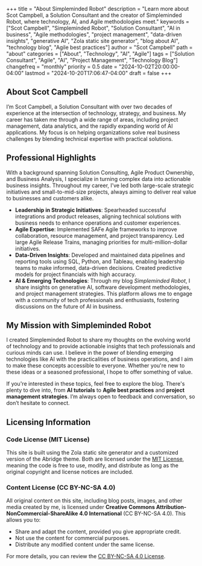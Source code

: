 +++
title = "About Simpleminded Robot"
description = "Learn more about Scot Campbell, a Solution Consultant and the creator of Simpleminded Robot, where technology, AI, and Agile methodologies meet."
keywords = ["Scot Campbell", "Simpleminded Robot", "Solution Consultant", "AI in business", "Agile methodologies", "project management", "data-driven insights", "generative AI", "Zola static site generator", "blog about AI", "technology blog", "Agile best practices"]
author = "Scot Campbell"
path = "about"
categories = ["About", "Technology", "AI", "Agile"]
tags = ["Solution Consultant", "Agile", "AI", "Project Management", "Technology Blog"]
changefreq = "monthly"
priority = 0.5
date = "2024-10-02T20:00:00-04:00"
lastmod = "2024-10-20T17:06:47-04:00"
draft = false
+++

## About Scot Campbell

I’m Scot Campbell, a Solution Consultant with over two decades of experience at the intersection of technology, strategy, and business. My career has taken me through a wide range of areas, including project management, data analytics, and the rapidly expanding world of AI applications. My focus is on helping organizations solve real business challenges by blending technical expertise with practical solutions.

## Professional Highlights

With a background spanning Solution Consulting, Agile Product Ownership, and Business Analysis, I specialize in turning complex data into actionable business insights. Throughout my career, I’ve led both large-scale strategic initiatives and small-to-mid-size projects, always aiming to deliver real value to businesses and customers alike.

- **Leadership in Strategic Initiatives**: Spearheaded successful integrations and product releases, aligning technical solutions with business needs to enhance operations and customer experiences.
- **Agile Expertise**: Implemented SAFe Agile frameworks to improve collaboration, resource management, and project transparency. Led large Agile Release Trains, managing priorities for multi-million-dollar initiatives.
- **Data-Driven Insights**: Developed and maintained data pipelines and reporting tools using SQL, Python, and Tableau, enabling leadership teams to make informed, data-driven decisions. Created predictive models for project financials with high accuracy.
- **AI & Emerging Technologies**: Through my blog *Simpleminded Robot*, I share insights on generative AI, software development methodologies, and project management strategies. This platform allows me to engage with a community of tech professionals and enthusiasts, fostering discussions on the future of AI in business.

## My Mission with Simpleminded Robot

I created Simpleminded Robot to share my thoughts on the evolving world of technology and to provide actionable insights that tech professionals and curious minds can use. I believe in the power of blending emerging technologies like AI with the practicalities of business operations, and I aim to make these concepts accessible to everyone. Whether you're new to these ideas or a seasoned professional, I hope to offer something of value.

If you're interested in these topics, feel free to explore the blog. There's plenty to dive into, from **AI tutorials** to **Agile best practices** and **project management strategies**. I’m always open to feedback and conversation, so don’t hesitate to connect.

## Licensing Information

### Code License (MIT License)

This site is built using the Zola static site generator and a customized version of the Abridge theme. Both are licensed under the [MIT License](https://opensource.org/license/mit), meaning the code is free to use, modify, and distribute as long as the original copyright and license notices are included.

### Content License (CC BY-NC-SA 4.0)

All original content on this site, including blog posts, images, and other media created by me, is licensed under **Creative Commons Attribution-NonCommercial-ShareAlike 4.0 International** (CC BY-NC-SA 4.0). This allows you to:

- Share and adapt the content, provided you give appropriate credit.
- Not use the content for commercial purposes.
- Distribute any modified content under the same license.

For more details, you can review the [CC BY-NC-SA 4.0 License](https://creativecommons.org/licenses/by-nc-sa/4.0/).
